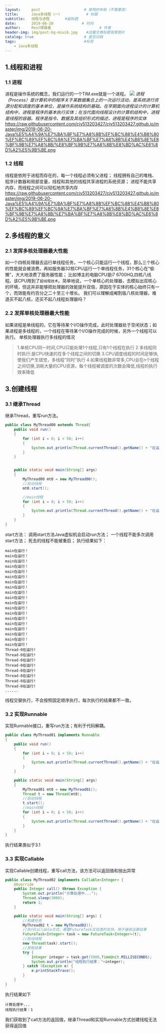 ```yaml
---
layout:     post                    # 使用的布局（不需要改）
title:      Java多线程（一）           # 标题 
subtitle:   线程与进程       #副标题
date:       2019-06-20             # 时间
author:     Rest探路者                      # 作者
header-img: img/post-bg-miui6.jpg    #这篇文章标题背景图片
catalog: true                       # 是否归档
tags:                               #标签
    - Java多线程
---
```

## 1.线程和进程
### 1.1 进程
进程是操作系统的概念，我们运行的一个TIM.exe就是一个进程。
![](https://raw.githubusercontent.com/cjy513203427/cjy513203427.github.io/master/img/2019-06-20-Java%E5%A4%9A%E7%BA%BF%E7%A8%8B%EF%BC%88%E4%B8%80%EF%BC%89%EF%BC%9A%E7%BA%BF%E7%A8%8B%E4%B8%8E%E8%BF%9B%E7%A8%8B/%E8%BF%9B%E7%A8%8B.png)
*进程（Process）是计算机中的程序关于某数据集合上的一次运行活动，是系统进行资源分配和调度的基本单位，是操作系统结构的基础。在早期面向进程设计的计算机结构中，进程是程序的基本执行实体；在当代面向线程设计的计算机结构中，进程是线程的容器。程序是指令、数据及其组织形式的描述，进程是程序的实体*
https://raw.githubusercontent.com/cjy513203427/cjy513203427.github.io/master/img/2019-06-20-Java%E5%A4%9A%E7%BA%BF%E7%A8%8B%EF%BC%88%E4%B8%80%EF%BC%89%EF%BC%9A%E7%BA%BF%E7%A8%8B%E4%B8%8E%E8%BF%9B%E7%A8%8B/%E8%BF%9B%E7%A8%8B%E8%BD%AC%E6%8D%A2%E5%9B%BE.png
### 1.2 线程
线程是依附于进程而存在的，每一个线程必须有父进程；
线程拥有自己的堆栈、程序计数器和局部变量，线程和其他的线程共享进程的系统资源；
进程不能共享内存，而线程之间可以轻松地共享内存
https://raw.githubusercontent.com/cjy513203427/cjy513203427.github.io/master/img/2019-06-20-Java%E5%A4%9A%E7%BA%BF%E7%A8%8B%EF%BC%88%E4%B8%80%EF%BC%89%EF%BC%9A%E7%BA%BF%E7%A8%8B%E4%B8%8E%E8%BF%9B%E7%A8%8B/%E7%BA%BF%E7%A8%8B%E8%BD%AC%E6%8D%A2%E5%9B%BE.png
## 2.多线程的意义
### 2.1 发挥多核处理器最大性能
如一个四核处理器去运行单线程任务，一个核心只能运行一个线程，那么三个核心的性能就会被浪费。再如服务器32核CPU运行一个单线程任务，31个核心在“偷懒”，大大地浪费了服务器性能；
比如博主的电脑CPU是i7 6700HQ,四核八线程。该CPU用到了`超线程技术`。简单地说，一个单核心的处理器，去模拟出双核心的环境，但这并非能够把处理器的效能提升双倍，原因在于实体的核心始终只有一个，而效能有约百分之二十至三十增长。
我们可以理解成阉割版八核处理器，难道买不起八核，还买不起八线程处理器吗？

### 2.2 发挥单核处理器最大性能
如果进程是单线程的，它在等待某个I/O操作完成，此时处理器处于空闲状态；如果进程是多线程的，一个线程在等待某个I/O操作完成的时候，另外一个线程可以执行。
单核处理器执行多线程的情况
>1.单核CPU同一时间,CPU只能处理1个线程,只有1个线程在执行
>2.多线程同时执行:是CPU快速的在多个线程之间的切换
>3.CPU调度线程的时间足够快,使我们产生错觉，多线程“同时”执行
>4.如果线程数非常多,CPU会在n个线程之间切换,消耗大量的CPU资源，每个线程被调度的次数会降低,线程的执行效率降低


## 3.创建线程
### 3.1 继承Thread
继承Thread，重写run方法。
```java
public class MyThread00 extends Thread{
    public void run()
    {
        for (int i = 0; i < 50; i++)
        {
            System.out.println(Thread.currentThread().getName() + "在运行!");
        }
    }


    public static void main(String[] args)
    {
        MyThread00 mt0 = new MyThread00();
        //启动线程
        mt0.start();

        //main线程
        for (int i = 0; i < 50; i++)
        {
            System.out.println(Thread.currentThread().getName() + "在运行！");
        }
    }
}
```
start方法：
调用start方法Java虚拟机会启动run方法；
一个线程不能多次调用start方法；
死去的线程不能被重启；
执行结果如下：
```graph
main在运行！
main在运行！
main在运行！
main在运行！
main在运行！
main在运行！
main在运行！
main在运行！
main在运行！
main在运行！
main在运行！
main在运行！
main在运行！
main在运行！
main在运行！
main在运行！
main在运行！
main在运行！
main在运行！
Thread-0在运行!
Thread-0在运行!
Thread-0在运行!
Thread-0在运行!
Thread-0在运行!
Thread-0在运行!
Thread-0在运行!
Thread-0在运行!
......
```
线程交替执行，不会按照固定顺序执行，每次执行的结果都不一致。
### 3.2 实现Runnable
实现Runnable接口，重写run方法；有利于代码解耦。
```java
public class MyThread01 implements Runnable
{
    public void run()
    {
        for (int i = 0; i < 50; i++)
        {
            System.out.println(Thread.currentThread().getName() + "在运行!");
        }
    }

    public static void main(String[] args)
    {
        MyThread01 mt0 = new MyThread01();
        Thread t = new Thread(mt0);
        //启动线程
        t.start();
        //main线程
        for (int i = 0; i < 50; i++)
        {
            System.out.println(Thread.currentThread().getName() + "在运行！");
        }
    }
}
```
执行结果类似于3.1
### 3.3 实现Callable
实现Callable创建线程，重写call方法，该方法可以返回值和抛出异常
```java
public class MyThread02 implements Callable<Integer> {
    @Override
    public Integer call() throws Exception {
        System.out.println("计算处理中...");
        Thread.sleep(3000);
        return 1;
    }

    public static void main(String[] args) {
        //构建任务
        MyThread02 t = new MyThread02();
        //执行Callable方式，需要FutureTask实现类的支持，用于接收运算结果
        FutureTask<Integer> task = new FutureTask<Integer>(t);
        //启动线程
        new Thread(task).start();
        //获取结果
        try {
            Integer integer = task.get(5000,TimeUnit.MILLISECONDS);
            System.out.println("线程执行结果："+integer);
        } catch (Exception e) {
            e.printStackTrace();
        }
    }
}
```
执行结果如下
```graph
计算处理中...
线程执行结果：1
```
我们获取到了call方法的返回值，继承Thread和实现Runnable方式创建线程无法获得返回值